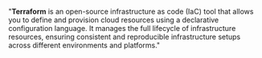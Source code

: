 "**Terraform** is an open-source infrastructure as code (IaC) tool that allows you to define and provision cloud resources using a declarative configuration language. It manages the full lifecycle of infrastructure resources, ensuring consistent and reproducible infrastructure setups across different environments and platforms."

